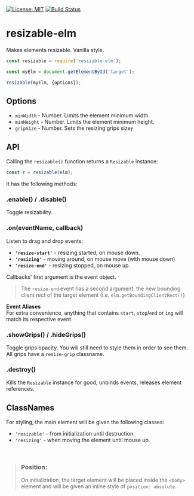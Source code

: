 [![License: MIT](https://img.shields.io/badge/License-MIT-blue.svg)](https://opensource.org/licenses/MIT)
[![Build Status](https://travis-ci.org/taitulism/resizable.svg?branch=master)](https://travis-ci.org/taitulism/resizable)

resizable-elm
=============
Makes elements resizable. Vanilla style.

```js
const resizable = require('resizable-elm');

const myElm = document.getElementById('target');

resizable(myElm, {options});
```

## Options

* `minWidth` - Number. Limits the element minimum width.
* `minHeight` - Number. Limits the element minimum height.
* `gripSize` - Number. Sets the resizing grips sizeץ

## API
Calling the `resizable()` function returns a `Resizable` instance: 
```js
const r = resizable(elm);
```
It has the following methods:

### **.enable() / .disable()**
Toggle resizability.

### **.on(eventName, callback)**
Listen to drag and drop events:
* **`'resize-start'`** - resizing started, on mouse down.
* **`'resizing'`** - moving around, on mouse move (with mouse down)
* **`'resize-end'`** - resizing stopped, on mouse up.

Callbacks' first argument is the event object.

> The `resize-end` event has a second argument: the new bounding client rect of the target element (i.e. `elm.getBoundingClientRect()`)

**Event Aliases**  
For extra convenience, anything that contains `start`, `stop`/`end` or `ing` will match its respective event.

### **.showGrips() / .hideGrips()**
Toggle grips opacity. You will still need to style them in order to see them.  
All grips have a `resize-grip` classname.

### **.destroy()**
Kills the `Resizable` instance for good, unbinds events, releases element references.

## ClassNames
For styling, the main element will be given the following classes:
* `'resizable'` - from initialization until destruction.
* `'resizing'` - when moving the element until mouse up.

&nbsp;

>### Position:
>On initialization, the target element will be placed inside the `<body>` element and will be given an inline style of `position: absolute`.
